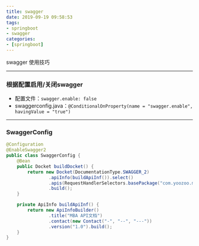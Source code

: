 ```yaml
---
title: swagger
date: 2019-09-19 09:58:53
tags:
- springboot
- swagger
categories: 
- [springboot]
---
```


swagger 使用技巧

<!-- more -->
---

### 根据配置启用/关闭swagger

- 配置文件：`swagger.enable: false`
- swaggerconfig.java：`@ConditionalOnProperty(name = "swagger.enable", havingValue = "true")`

---

### SwaggerConfig

```java
@Configuration
@EnableSwagger2
public class SwaggerConfig {
    @Bean
    public Docket buildDocket() {
        return new Docket(DocumentationType.SWAGGER_2)
                .apiInfo(buildApiInf()).select()
                .apis(RequestHandlerSelectors.basePackage("com.yoozoo.mba.controller")).paths(PathSelectors.any())
                .build();
    }

    private ApiInfo buildApiInf() {
        return new ApiInfoBuilder()
                .title("MBA API文档")
                .contact(new Contact("-", "--", "---"))
                .version("1.0").build();
    }
}
```

### 